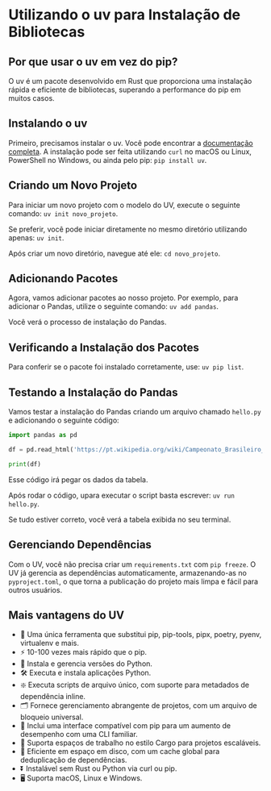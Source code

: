 # Utilizando o uv para Instalação de Bibliotecas

## Por que usar o uv em vez do pip?

O uv é um pacote desenvolvido em Rust que proporciona uma instalação rápida e eficiente de bibliotecas, superando a performance do pip em muitos casos.

## Instalando o uv

Primeiro, precisamos instalar o uv. Você pode encontrar a [documentação completa](https://github.com/astral-sh/uv). A instalação pode ser feita utilizando `curl` no macOS ou Linux, PowerShell no Windows, ou ainda pelo pip: `pip install uv`.

## Criando um Novo Projeto

Para iniciar um novo projeto com o modelo do UV, execute o seguinte comando: `uv init novo_projeto`.

Se preferir, você pode iniciar diretamente no mesmo diretório utilizando apenas: `uv init`.

Após criar um novo diretório, navegue até ele: `cd novo_projeto`.

## Adicionando Pacotes

Agora, vamos adicionar pacotes ao nosso projeto. Por exemplo, para adicionar o Pandas, utilize o seguinte comando: `uv add pandas`.

Você verá o processo de instalação do Pandas.

## Verificando a Instalação dos Pacotes

Para conferir se o pacote foi instalado corretamente, use: `uv pip list`.

## Testando a Instalação do Pandas

Vamos testar a instalação do Pandas criando um arquivo chamado `hello.py` e adicionando o seguinte código:

``` python
import pandas as pd

df = pd.read_html('https://pt.wikipedia.org/wiki/Campeonato_Brasileiro_de_Futebol_de_2024_-_S%C3%A9rie_A')[3]

print(df)
```

Esse código irá pegar os dados da tabela.

Após rodar o código, upara executar o script basta escrever: `uv run hello.py`.

Se tudo estiver correto, você verá a tabela exibida no seu terminal.

## Gerenciando Dependências

Com o UV, você não precisa criar um `requirements.txt` com `pip freeze`. O UV já gerencia as dependências automaticamente, armazenando-as no `pyproject.toml`, o que torna a publicação do projeto mais limpa e fácil para outros usuários.

## Mais vantagens do UV

- 🚀 Uma única ferramenta que substitui pip, pip-tools, pipx, poetry, pyenv, virtualenv e mais.
- ⚡️ 10-100 vezes mais rápido que o pip.
- 🐍 Instala e gerencia versões do Python.
- 🛠️ Executa e instala aplicações Python.
- ❇️ Executa scripts de arquivo único, com suporte para metadados de dependência inline.
- 🗂️ Fornece gerenciamento abrangente de projetos, com um arquivo de bloqueio universal.
- 🔩 Inclui uma interface compatível com pip para um aumento de desempenho com uma CLI familiar.
- 🏢 Suporta espaços de trabalho no estilo Cargo para projetos escaláveis.
- 💾 Eficiente em espaço em disco, com um cache global para deduplicação de dependências.
- ⏬ Instalável sem Rust ou Python via curl ou pip.
- 🖥️ Suporta macOS, Linux e Windows.
